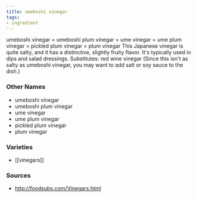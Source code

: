 ```yaml
---
title: umeboshi vinegar
tags:
- ingredient
---
```

umeboshi vinegar = umeboshi plum vinegar = ume vinegar = ume plum vinegar = pickled plum vinegar = plum vinegar This Japanese vinegar is quite salty, and it has a distinctive, slightly fruity flavor. It's typically used in dips and salad dressings. Substitutes: red wine vinegar (Since this isn't as salty as umeboshi vinegar, you may want to add salt or soy sauce to the dish.)

### Other Names

* umeboshi vinegar
* umeboshi plum vinegar
* ume vinegar
* ume plum vinegar
* pickled plum vinegar
* plum vinegar

### Varieties

* [[vinegars]]

### Sources
* http://foodsubs.com/Vinegars.html

